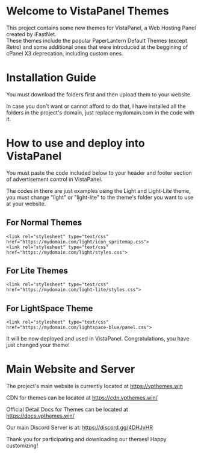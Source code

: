 # Welcome to VistaPanel Themes
This project contains some new themes for VistaPanel, a Web Hosting Panel created by iFastNet.<br />
These themes include the popular PaperLantern Default Themes (except Retro) and some additional ones that were introduced at the beggining of cPanel X3 deprecation, including custom ones.

# Installation Guide
You must download the folders first and then upload them to your website. 

In case you don't want or cannot afford to do that, I have installed all the folders in the project's domain, just replace mydomain.com in the code with it.

# How to use and deploy into VistaPanel
You must paste the code included below to your header and footer section of advertisement control in VistaPanel.

The codes in there are just examples using the Light and Light-Lite theme, you must change "light" or "light-lite" to the theme's folder you want to use at your website.

## For Normal Themes
```
<link rel="stylesheet" type="text/css" href="https://mydomain.com/light/icon_spritemap.css">
<link rel="stylesheet" type="text/css" href="https://mydomain.com/light/styles.css">
```

## For Lite Themes
```
<link rel="stylesheet" type="text/css" href="https://mydomain.com/light-lite/styles.css">
```

## For LightSpace Theme
```
<link rel="stylesheet" type="text/css" href="https://mydomain.com/lightspace-blue/panel.css">
```


It will be now deployed and used in VistaPanel. Congratulations, you have just changed your theme!
# Main Website and Server
The project's main website is currently located at https://vpthemes.win

CDN for themes can be located at https://cdn.vpthemes.win/

Official Detail Docs for Themes can be located at https://docs.vpthemes.win/

Our main Discord Server is at:
https://discord.gg/4DHJvHR

Thank you for participating and downloading our themes! Happy customizing!
